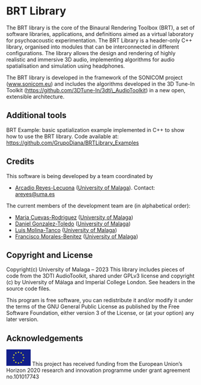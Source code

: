 # BRT Library

The BRT library is the core of the Binaural Rendering Toolbox (BRT), a set of software libraries, applications, and definitions aimed as a virtual laboratory for psychoacoustic experimentation. The BRT Library is a header-only C++ library, organised into modules that can be interconnected in different configurations. The library allows the design and rendering of highly realistic and immersive 3D audio, implementing algorithms for audio spatialisation and simulation using headphones.

The BRT library is developed in the framework of the SONICOM project (www.sonicom.eu) and includes the algorithms developed in the 3D Tune-In Toolkit (https://github.com/3DTune-In/3dti\_AudioToolkit) in a new open, extensible architecture. 


## Additional tools
BRT Example: basic spatialization example implemented in C++ to show how to use the BRT library. Code available at: https://github.com/GrupoDiana/BRTLibrary_Examples 

## Credits

This software is being developed by a team coordinated by 
-	[Arcadio Reyes-Lecuona](https://github.com/areyesl) ([University of Malaga](https://www.uma.es/)). Contact: areyes@uma.es  

The current members of the development team are (in alphabetical order):
- [Maria Cuevas-Rodriguez](https://github.com/mariacuevas) ([University of Malaga](https://www.uma.es/))
- [Daniel Gonzalez-Toledo](https://github.com/dgonzalezt) ([University of Malaga](https://www.uma.es/))
- [Luis Molina-Tanco](https://github.com/lmtanco) ([University of Malaga](https://www.uma.es/))
- [Francisco Morales-Benitez](https://github.com//FranMoraUma) ([University of Malaga](https://www.uma.es/))


## Copyright and License

Copyright(c) University of Malaga – 2023 
This library includes pieces of code from the 3DTI AudioToolkit, shared under GPLv3 license and copyright (c) by University of Málaga and Imperial College London. See headers in the source code files.

This program is free software, you can redistribute it and/or modify it under the terms of the GNU General Public License as published by the Free Software Foundation, either version 3 of the License, or (at your option) any later version.

## Acknowledgements 

![European Union](docs/images/EU_flag.png "European Union") This project has received funding from the European Union’s Horizon 2020 research and innovation programme under grant agreement no.101017743 

